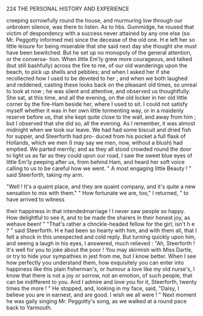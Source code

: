 224            THE PERSONAL HISTORY AND EXPERIENCE

 creeping sorrowfully round the house, and murmuring low through our
 unbroken silence, was there to listen.
    As to hbs. Gummidge, he roused that victim of despondency with a
 success never attained by any one else (so Mr. Peggotty informed me) since
 the decease of the old one. H e left her so little leisure for being miserable
 that she said next day she thought she must have been bewitched.
    But he set up no monopoly of the general attention, or the conversa-
 tion. When little Em'ly grew more courageous, and talked (but still
 bashfully) across the fire to me, of our old wanderings upon the beach, to
 pick up shells and pebbles; and when I asked her if she recollected how
 I used to be devoted to her ; and when we both laughed and reddened,
 casting these looks back on the pleasant old times, so unreal to look at now ;
 he was silent and attentive, and observed us thoughtfully. She sat, at
 this time, and all the evening, on the old locker in her old little corner
by the fire-Ham beside her, where I used to sit. I could not satisfy
 myself whether it was in her own little tormenting way, or in a maidenly
reserve before us, that she kept quite close to the wall, and away from
 him ; but I observed that she did so, all the evening.
    As I remember, it was almost midnight when we took our leave. We
 had had some biscuit and dried fish for supper, and Steerforth had pro-
 duced from his pocket a full flask of Hollands, which we men (I may say
 we men, now, without a blush) had emptied. We parted merrily; and
as they all stood crowded round the door to light us as far as they could
upon our road, I saw the sweet blue eyes of little Em'ly peeping after
us, from behind Ham, and heard her soft voice calling to us to be careful
how we went.
    " A most engaging little Beauty ! " said Steerforth, taking my arm.

 "Well ! It's a quaint place, and they are quaint company, and it's quite
a new sensation to mix with them."
    " How fortunate we are, too," I returned, " to have arrived to witness

their happiness in that intendedmarriage ! I never saw people so happy.
How delightful to see it, and to be made the sharers in their honest
joy, as wehave been! "
    "That's rather a chnckle-headed fellow for the girl; isn't h e ? " said
Steerforth.
    H e had been so hearty with him, and with them all, that I felt a shock
in this unexpected and cold reply. But turning quickly upon him, and
seeing a laugh in his eyes, I answered, much relieved :
    "Ah, Steerforth ! It's well for you to joke about the poor ! You
may skirmish with Miss Dartle, or try to hide your sympathies in jest
from me, but I know better. When I see how perfectly you understand
them, how exquisitely you can enter into happiness like this plain
fisherman's, or humour a love like my old nurse's, I know that there is
not a joy or sorrow, not an emotion, of such people, that can be indifferent
to you. And I admire and love you for it, Steerforth, twenty times the
more ! "
    He stopped, and, looking in my face, said, "Daisy, I believe you are in
earnest, and are good. I wish we all were ! " Next moment he was
gaily singing Mr. Peggotty's song, as we walked at a round pace back to
Yarmouth.
